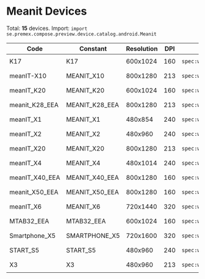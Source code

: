 # Meanit Devices

Total: **15** devices. Import: `import se.premex.compose.preview.device.catalog.android.Meanit`

| Code | Constant | Resolution | DPI | Compose Spec | Preview Usage |
|------|----------|------------|-----|-------------|---------------|
| K17 | K17 | 600x1024 | 160 | `spec:width=600px,height=1024px,dpi=160` | `@Preview(device = Meanit.K17)` |
| meanIT-X10 | MEANIT_X10 | 800x1280 | 213 | `spec:width=800px,height=1280px,dpi=213` | `@Preview(device = Meanit.MEANIT_X10)` |
| meanIT_K20 | MEANIT_K20 | 600x1024 | 160 | `spec:width=600px,height=1024px,dpi=160` | `@Preview(device = Meanit.MEANIT_K20)` |
| meanit_K28_EEA | MEANIT_K28_EEA | 800x1280 | 213 | `spec:width=800px,height=1280px,dpi=213` | `@Preview(device = Meanit.MEANIT_K28_EEA)` |
| meanIT_X1 | MEANIT_X1 | 480x854 | 240 | `spec:width=480px,height=854px,dpi=240` | `@Preview(device = Meanit.MEANIT_X1)` |
| meanIT_X2 | MEANIT_X2 | 480x960 | 240 | `spec:width=480px,height=960px,dpi=240` | `@Preview(device = Meanit.MEANIT_X2)` |
| meanIT_X20 | MEANIT_X20 | 800x1280 | 213 | `spec:width=800px,height=1280px,dpi=213` | `@Preview(device = Meanit.MEANIT_X20)` |
| meanIT_X4 | MEANIT_X4 | 480x1014 | 240 | `spec:width=480px,height=1014px,dpi=240` | `@Preview(device = Meanit.MEANIT_X4)` |
| meanIT_X40_EEA | MEANIT_X40_EEA | 800x1280 | 160 | `spec:width=800px,height=1280px,dpi=160` | `@Preview(device = Meanit.MEANIT_X40_EEA)` |
| meanit_X50_EEA | MEANIT_X50_EEA | 800x1280 | 160 | `spec:width=800px,height=1280px,dpi=160` | `@Preview(device = Meanit.MEANIT_X50_EEA)` |
| meanIT_X6 | MEANIT_X6 | 720x1440 | 320 | `spec:width=720px,height=1440px,dpi=320` | `@Preview(device = Meanit.MEANIT_X6)` |
| MTAB32_EEA | MTAB32_EEA | 600x1024 | 160 | `spec:width=600px,height=1024px,dpi=160` | `@Preview(device = Meanit.MTAB32_EEA)` |
| Smartphone_X5 | SMARTPHONE_X5 | 720x1600 | 320 | `spec:width=720px,height=1600px,dpi=320` | `@Preview(device = Meanit.SMARTPHONE_X5)` |
| START_S5 | START_S5 | 480x960 | 240 | `spec:width=480px,height=960px,dpi=240` | `@Preview(device = Meanit.START_S5)` |
| X3 | X3 | 480x960 | 213 | `spec:width=480px,height=960px,dpi=213` | `@Preview(device = Meanit.X3)` |

<!-- Generated automatically. Do not edit manually. -->
